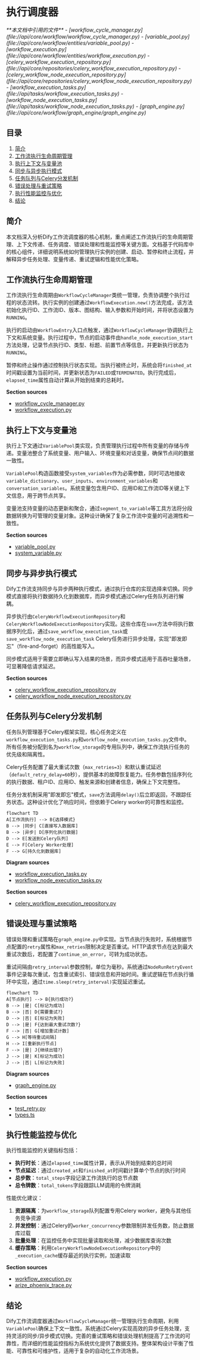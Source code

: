 # 执行调度器

<cite>
**本文档中引用的文件**  
- [workflow_cycle_manager.py](file://api/core/workflow/workflow_cycle_manager.py)
- [variable_pool.py](file://api/core/workflow/entities/variable_pool.py)
- [workflow_execution.py](file://api/core/workflow/entities/workflow_execution.py)
- [celery_workflow_execution_repository.py](file://api/core/repositories/celery_workflow_execution_repository.py)
- [celery_workflow_node_execution_repository.py](file://api/core/repositories/celery_workflow_node_execution_repository.py)
- [workflow_execution_tasks.py](file://api/tasks/workflow_execution_tasks.py)
- [workflow_node_execution_tasks.py](file://api/tasks/workflow_node_execution_tasks.py)
- [graph_engine.py](file://api/core/workflow/graph_engine/graph_engine.py)
</cite>

## 目录
1. [简介](#简介)
2. [工作流执行生命周期管理](#工作流执行生命周期管理)
3. [执行上下文与变量池](#执行上下文与变量池)
4. [同步与异步执行模式](#同步与异步执行模式)
5. [任务队列与Celery分发机制](#任务队列与celery分发机制)
6. [错误处理与重试策略](#错误处理与重试策略)
7. [执行性能监控与优化](#执行性能监控与优化)
8. [结论](#结论)

## 简介
本文档深入分析Dify工作流调度器的核心机制，重点阐述工作流执行的生命周期管理、上下文传递、任务调度、错误处理和性能监控等关键方面。文档基于代码库中的核心组件，详细说明系统如何管理执行实例的创建、启动、暂停和终止流程，并解释异步任务处理、变量传递、重试逻辑和性能优化策略。

## 工作流执行生命周期管理

工作流执行生命周期由`WorkflowCycleManager`类统一管理，负责协调整个执行过程的状态流转。执行实例的创建通过`WorkflowExecution.new()`方法完成，该方法初始化执行ID、工作流ID、版本、图结构、输入参数和开始时间，并将状态设置为`RUNNING`。

执行的启动由`WorkflowEntry`入口点触发，通过`WorkflowCycleManager`协调执行上下文和系统变量。执行过程中，节点的启动事件由`handle_node_execution_start`方法处理，记录节点执行ID、类型、标题、前置节点等信息，并更新执行状态为`RUNNING`。

暂停和终止操作通过控制执行状态实现。当执行被终止时，系统会将`finished_at`时间戳设置为当前时间，并更新状态为`FAILED`或`TERMINATED`。执行完成后，`elapsed_time`属性自动计算从开始到结束的总耗时。

**Section sources**
- [workflow_cycle_manager.py](file://api/core/workflow/workflow_cycle_manager.py#L28-L61)
- [workflow_execution.py](file://api/core/workflow/entities/workflow_execution.py#L50-L88)

## 执行上下文与变量池

执行上下文通过`VariablePool`类实现，负责管理执行过程中所有变量的存储与传递。变量池整合了系统变量、用户输入、环境变量和对话变量，确保节点间的数据一致性。

`VariablePool`构造函数接受`system_variables`作为必需参数，同时可选地接收`variable_dictionary`、`user_inputs`、`environment_variables`和`conversation_variables`。系统变量包含用户ID、应用ID和工作流ID等关键上下文信息，用于跨节点共享。

变量池支持变量的动态更新和聚合，通过`segment_to_variable`等工具方法将分段数据转换为可管理的变量对象。这种设计确保了复杂工作流中变量的可追溯性和一致性。

**Section sources**
- [variable_pool.py](file://api/core/workflow/entities/variable_pool.py#L80-L116)
- [system_variable.py](file://api/core/workflow/system_variable.py)

## 同步与异步执行模式

Dify工作流支持同步与异步两种执行模式，通过执行仓库的实现选择来切换。同步模式直接将执行数据持久化到数据库，而异步模式通过Celery任务队列进行解耦。

异步执行由`CeleryWorkflowExecutionRepository`和`CeleryWorkflowNodeExecutionRepository`实现。这些仓库在`save`方法中将执行数据序列化后，通过`save_workflow_execution_task`或`save_workflow_node_execution_task` Celery任务进行异步处理，实现"即发即忘"（fire-and-forget）的高性能写入。

同步模式适用于需要立即确认写入结果的场景，而异步模式适用于高吞吐量场景，可显著降低请求延迟。

**Section sources**
- [celery_workflow_execution_repository.py](file://api/core/repositories/celery_workflow_execution_repository.py#L98-L125)
- [celery_workflow_node_execution_repository.py](file://api/core/repositories/celery_workflow_node_execution_repository.py#L94-L125)

## 任务队列与Celery分发机制

任务队列管理基于Celery框架实现，核心任务定义在`workflow_execution_tasks.py`和`workflow_node_execution_tasks.py`文件中。所有任务被分配到名为`workflow_storage`的专用队列中，确保工作流执行任务的优先级和隔离性。

Celery任务配置了最大重试次数（`max_retries=3`）和默认重试延迟（`default_retry_delay=60`秒），提供基本的故障恢复能力。任务参数包括序列化的执行数据、租户ID、应用ID、触发来源和创建者信息，确保上下文完整性。

任务分发机制采用"即发即忘"模式，`save`方法调用`delay()`后立即返回，不跟踪任务状态。这种设计优化了响应时间，但依赖于Celery worker的可靠性和监控。

```mermaid
flowchart TD
A[工作流执行] --> B{选择模式}
B --> |同步| C[直接写入数据库]
B --> |异步| D[序列化执行数据]
D --> E[发送到Celery队列]
E --> F[Celery Worker处理]
F --> G[持久化到数据库]
```

**Diagram sources**
- [workflow_execution_tasks.py](file://api/tasks/workflow_execution_tasks.py#L0-L41)
- [workflow_node_execution_tasks.py](file://api/tasks/workflow_node_execution_tasks.py#L0-L42)

**Section sources**
- [celery_workflow_execution_repository.py](file://api/core/repositories/celery_workflow_execution_repository.py#L65-L99)

## 错误处理与重试策略

错误处理和重试策略在`graph_engine.py`中实现。当节点执行失败时，系统根据节点配置的`retry`属性和`max_retries`限制决定是否重试。HTTP请求节点在达到最大重试次数后，若配置了`continue_on_error`，可转为成功状态。

重试间隔由`retry_interval`参数控制，单位为毫秒。系统通过`NodeRunRetryEvent`事件记录每次重试，包含重试索引、错误信息和开始时间。重试逻辑在节点执行循环中实现，通过`time.sleep(retry_interval)`实现延迟重试。

```mermaid
flowchart TD
A[节点执行] --> B{执行成功?}
B --> |是| C[标记为成功]
B --> |否| D{需要重试?}
D --> |否| E[标记为失败]
D --> |是| F{达到最大重试次数?}
F --> |否| G[增加重试计数]
G --> H[等待重试间隔]
H --> I[重新执行节点]
F --> |是| J{继续出错?}
J --> |是| K[标记为成功]
J --> |否| L[标记为失败]
```

**Diagram sources**
- [graph_engine.py](file://api/core/workflow/graph_engine/graph_engine.py#L658-L698)

**Section sources**
- [test_retry.py](file://api/tests/unit_tests/core/workflow/nodes/test_retry.py#L34-L64)
- [types.ts](file://web/app/components/workflow/nodes/_base/components/retry/types.ts)

## 执行性能监控与优化

执行性能监控的关键指标包括：
- **执行时长**：通过`elapsed_time`属性计算，表示从开始到结束的总时间
- **节点延迟**：通过`created_at`和`finished_at`时间戳计算单个节点的执行时间
- **总步数**：`total_steps`字段记录工作流执行的总节点数
- **总令牌数**：`total_tokens`字段跟踪LLM调用的令牌消耗

性能优化建议：
1. **资源隔离**：为`workflow_storage`队列配置专用Celery worker，避免与其他任务竞争资源
2. **并发控制**：通过Celery的`worker_concurrency`参数限制并发任务数，防止数据库过载
3. **批量处理**：在监控任务中实现批量读取和处理，减少数据库查询次数
4. **缓存策略**：利用`CeleryWorkflowNodeExecutionRepository`中的`_execution_cache`缓存最近的执行实例，加速读取

**Section sources**
- [workflow_execution.py](file://api/core/workflow/entities/workflow_execution.py#L50-L88)
- [arize_phoenix_trace.py](file://api/core/ops/arize_phoenix_trace/arize_phoenix_trace.py#L183-L210)

## 结论
Dify工作流调度器通过`WorkflowCycleManager`统一管理执行生命周期，利用`VariablePool`确保上下文一致性。系统通过Celery实现高效的异步任务处理，支持灵活的同步/异步模式切换。完善的重试策略和错误处理机制提高了工作流的可靠性，而详细的性能监控指标为系统优化提供了数据支持。整体架构设计平衡了性能、可靠性和可维护性，适用于复杂的自动化工作流场景。